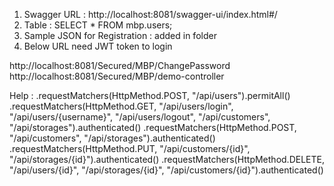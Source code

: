 1) Swagger URL :
   http://localhost:8081/swagger-ui/index.html#/
2) Table :
   SELECT * FROM mbp.users;   
3) Sample JSON for Registration : added in folder  
4) Below URL need JWT token to login 

http://localhost:8081/Secured/MBP/ChangePassword
http://localhost:8081/Secured/MBP/demo-controller

Help :
.requestMatchers(HttpMethod.POST, "/api/users").permitAll()
.requestMatchers(HttpMethod.GET, "/api/users/login", "/api/users/{username}", "/api/users/logout", "/api/customers", "/api/storages").authenticated()
.requestMatchers(HttpMethod.POST, "/api/customers", "/api/storages").authenticated()
.requestMatchers(HttpMethod.PUT, "/api/customers/{id}", "/api/storages/{id}").authenticated()
.requestMatchers(HttpMethod.DELETE, "/api/users/{id}", "/api/storages/{id}", "/api/customers/{id}").authenticated()